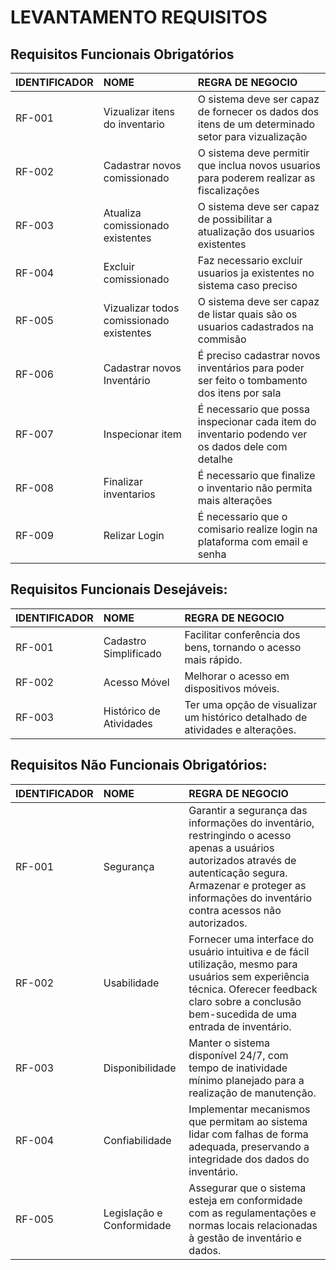 # LEVANTAMENTO REQUISITOS

## Requisitos Funcionais Obrigatórios

| IDENTIFICADOR | NOME                                     | REGRA DE NEGOCIO                                                                                  |
| :------------ | :--------------------------------------- | :------------------------------------------------------------------------------------------------ |
| RF-001        | Vizualizar itens do inventario           | O sistema deve ser capaz de fornecer os dados dos itens de um determinado setor para vizualização |
| RF-002        | Cadastrar novos comissionado             | O sistema deve permitir que inclua novos usuarios para poderem realizar as fiscalizações          |
| RF-003        | Atualiza comissionado existentes         | O sistema deve ser capaz de possibilitar a atualização dos usuarios existentes                    |
| RF-004        | Excluir comissionado                     | Faz necessario excluir usuarios ja existentes no sistema caso preciso                             |
| RF-005        | Vizualizar todos comissionado existentes | O sistema deve ser capaz de listar quais são os usuarios cadastrados na commisão                  |
| RF-006        | Cadastrar novos Inventário               | É preciso cadastrar novos inventários para poder ser feito o tombamento dos itens por sala        |
| RF-007        | Inspecionar item                         | É necessario que possa inspecionar cada item do inventario podendo ver os dados dele com detalhe  |
| RF-008        | Finalizar inventarios                    | É necessario que finalize o inventario não permita mais alterações                                |
| RF-009        | Relizar Login                            | É necessario que o comisario realize login na plataforma com email e senha                        |

## Requisitos Funcionais Desejáveis:

| IDENTIFICADOR | NOME                     | REGRA DE NEGOCIO                                                                                                 |
| :------------ | :----------------------- | :--------------------------------------------------------------------------------------------------------------- |
| RF-001        | Cadastro Simplificado | Facilitar conferência dos bens, tornando o acesso mais rápido.                         |
| RF-002        | Acesso Móvel                | Melhorar o acesso em dispositivos móveis.                                  |
| RF-003        | Histórico de Atividades              | Ter uma opção de visualizar um histórico detalhado de atividades e alterações. |                               |

## Requisitos Não Funcionais Obrigatórios:

| IDENTIFICADOR | NOME | REGRA DE NEGOCIO |
| :------------ | :--- | :--------------- |
| RF-001        | Segurança                | Garantir a segurança das informações do inventário, restringindo o acesso apenas a usuários autorizados através de autenticação segura. Armazenar e proteger as informações do inventário contra acessos não autorizados.                         |
| RF-002        | Usabilidade              | Fornecer uma interface do usuário intuitiva e de fácil utilização, mesmo para usuários sem experiência técnica. Oferecer feedback claro sobre a conclusão bem-sucedida de uma entrada de inventário.                                 |
| RF-003        | Disponibilidade          | Manter o sistema disponível 24/7, com tempo de inatividade mínimo planejado para a realização de manutenção.|
| RF-004        | Confiabilidade           | Implementar mecanismos que permitam ao sistema lidar com falhas de forma adequada, preservando a integridade dos dados do inventário. |
| RF-005        | Legislação e Conformidade| Assegurar que o sistema esteja em conformidade com as regulamentações e normas locais relacionadas à gestão de inventário e dados. |